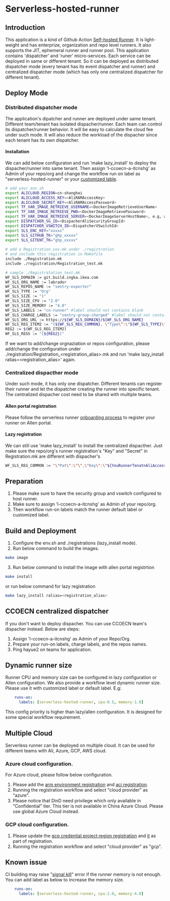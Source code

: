 # Serverless-hosted-runner

## Introduction
This application is a kind of Github Action [Self-hosted Runner](https://docs.github.com/en/actions/hosting-your-own-runners/managing-self-hosted-runners/about-self-hosted-runners).
It is light-weight and has enterprize, organization and repo level runners. It also supports the JIT, ephemeral runner and runner pool. 
This application contains 'dispatcher' and 'runer' micro-services. Each service can be deployed in same or different tenant. So it can be deployed as distributed dispatcher mode (every tenant has its event dispatcher and runner) and centralized dispatcher mode (which has only one centralized dispatcher for different tenant). 

## Deploy Mode 
### Distributed dispatcher mode 
The application's dipatcher and runner are deployed under same tenant. Different team/tenant has isolated dispacher/runner. Each team can control its dispatcher/runner behavior. It will be easy to calculate the cloud fee under such mode. It will also reduce the workload of the dispacher since each tenant has its own dispatcher.
#### Installation
We can add below configuraton and run 'make lazy_install' to deploy the dispacher/runner into same tenant. Then assign 'l-ccoecn-a-itcnshg' as Admin of your repo/org and change the workflow run on label as "serverless-hosted-runner" or your [customized lable](https://none).
```bash
# add your env.sh
export ALICLOUD_REGION=cn-shanghai
export ALICLOUD_ACCESS_KEY=<AliRAMAccessKey>
export ALICLOUD_SECRET_KEY=<AliRAMAccessPassword>
export TF_VAR_IMAGE_RETRIEVE_USERNAME=<DockerImageRetrieveUserName>
export TF_VAR_IMAGE_RETRIEVE_PWD=<DockerImageRetrievePassword>
export TF_VAR_IMAGE_RETRIEVE_SERVER=<DockerImageServerHostName>, e.g, artifactory.cloud.ingka-system.cn
export DISPATCHER_SG_ID=<DispacherAliSecurityGroupId>
export DISPATCHER_VSWITCH_ID=<DispatcherVSwitchId> 
export SLS_ENC_KEY="xxxxx"
export SLS_GITHUB_TK="ghp_xxxxx"
export SLS_GITENT_TK="ghp_xxxxx"
 
# add a Registration_xxx.mk under ./registration
# and include this registration in Makefile
include ./Registration.mk
include ./registration/Registration_test.mk

# sample ./Registratation_test.mk 
WF_SLS_DOMAIN := git.build.ingka.ikea.com
WF_SLS_ORG_NAME := labrador
WF_SLS_REPOS_NAME := "sentry-exporter"
WF_SLS_TYPE := "Org"  
WF_SLS_SIZE := "1"
WF_SLS_SIZE_CPU := "2.0"
WF_SLS_SIZE_MEMORY := "4.0"
WF_SLS_LABELS := "cn-runner" #label should not contains blank
WF_SLS_CHARGE_LABELS := "sentry-group-charged" #label should not contains blank
WF_SLS_ORG_URL := https://${WF_SLS_DOMAIN}/${WF_SLS_ORG_NAME}
WF_SLS_REG_ITEM2 := "{${WF_SLS_REG_COMMON}, \"Type\":\"${WF_SLS_TYPE}\",\"Name\":\"${WF_SLS_ORG_NAME}\",\"Url\":\"${WF_SLS_ORG_URL}\",\"Size\":\"${WF_SLS_SIZE}\",\"Cpu\":\"${WF_SLS_SIZE_CPU}\",\"Memory\":\"${WF_SLS_SIZE_MEMORY}\",\"Repos\":\"${WF_SLS_REPOS_NAME}\",\"Labels\":\"${WF_SLS_LABELS}\",\"ChargeLabels\":\"${WF_SLS_CHARGE_LABELS}\"}"
REG2 := $(WF_SLS_REG_ITEM2)
WF_SLS_REGS := "[${REG2}]"
```
If we want to add/change orgnaziation or repos configuration, please add/change the configuration under ./registration/Registration_<registration_alias>.mk and run 'make lazy_install ralias=<registration_alias>' again. 

### Centralized dispacther mode 
Under such mode, it has only one dispatcher. Different tenants can register their runner and let the dispatcher creating the runner into specific tenant. The centralized dispacher cost need to be shared with multiple teams. 
#### Allen portal registration
Please follow the serverless runner [onboarding process](https://none) to register your runner on Allen portal.
#### Lazy registration 
We can still use 'make lazy_install' to install the centralized dispacther. Just make sure the repo/org's runner registration's "Key" and "Secret" in Registration.mk are different with dispacher's
```bash
WF_SLS_REG_COMMON := "\"Pat\":\"\",\"Key\":\"${YouRunnerTenatnAliAccessKey}\",\"Secret\":\"${YouRunnerTenatnAliAccessSecret}\",\"Region\":\"${WF_SLS_REGION}\",\"SecGpId\":\"${WF_SLS_SECGROUP_ID}\",\"VSwitchId\":\"${WF_SLS_VSWITCH_ID}\",\"PullInterval\":\"${WF_SLS_PULL_INTERVAL_Sec}\""
```

## Preparation
1. Please make sure to have the security group and vswitch configured to host runner. 
2. Make sure to assign 'l-ccoecn-a-itcnshg' as Admin of your repo/org.
3. Then workflow run-on labels match the runner default label or customized label.

## Build and Deployment
1. Configure the env.sh and ./registrations (lazy_install mode).
2. Run below command to build the images.
```bash
make image
```
3. Run below command to install the image with allen portal registrtion
```bash 
make install
```
or run below command for lazy registration
```bash 
make lazy_install ralias=<registration_alias>
```

## CCOECN centralized dispatcher
If you don't want to deploy dispacher. You can use CCOECN team's dispacher instead. Below are steps:
1. Assign 'l-ccoecn-a-itcnshg' as Admin of your Repo/Org. 
2. Prepare your run-on labels, charge labels, and the repos names.
4. Ping hayue2 on teams for application. 

## Dynamic runner size
Runner CPU and memory size can be configured in lazy configuration or Allen configuration. We also provide a workflow level dynamic runner size. Please use it with customized label or default label. E.g:
```yaml
    runs-on: 
      labels: [serverless-hosted-runner, cpu-0.5, memory-1.0]
```
This config priority is higher than lazy/allen configuration. It is designed for some special workflow requirement.

## Multiple Cloud
Serverless runner can be deployed on multiple cloud. It can be used for different teams with Ali, Azure, GCP, AWS cloud.
### Azure cloud configuration. 
For Azure cloud, please follow below configuration. 
1. Please add the [arm environment registration](https://github.com/ingka-group-digital/serverless-hosted-runner/blob/feat-multi-cloud/Registration.mk#L9C31-L9C42) and [aci registration](https://github.com/ingka-group-digital/serverless-hosted-runner/blob/feat-multi-cloud/registration/Registration_test.mk#L19).
2. Running the registration workflow and select "cloud provider" as "azure".
3. Please notice that DinD need privilege which only available in "Confidential" tier. This tier is not available in China Azure Cloud. Please use global Azure Cloud instead. 
### GCP cloud configuration. 
1. Please update the [gcp credential,project,region registration](https://github.com/ingka-group-digital/serverless-hosted-runner/blob/feat-gcp-cloud/Registration.mk#L10) and [it](https://github.com/ingka-group-digital/serverless-hosted-runner/blob/feat-gcp-cloud/registration/Registration_test.mk#L21C25-L21C46) as part of registration.
2. Running the registration workflow and select "cloud provider" as "gcp".

## Known issue
CI building may raise "[signal kill](https://github.com/beego/wetalk/issues/32)" error if the runner memory is not enough. You can add label as below to increase the memory size. 
```yaml
    runs-on: 
      labels: [serverless-hosted-runner, cpu-2.0, memory-4.0]
```